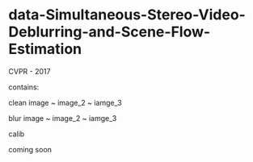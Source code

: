 # data-Simultaneous-Stereo-Video-Deblurring-and-Scene-Flow-Estimation
CVPR - 2017

contains:

clean image
  ~ image_2
  ~ iamge_3
  
blur image
  ~ image_2
  ~ iamge_3
  
calib

coming soon
